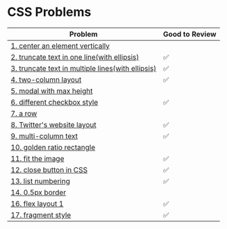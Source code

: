 # CSS Problems

| Problem                                                                                                        | Good to Review |
| -------------------------------------------------------------------------------------------------------------- | -------------- |
| [1. center an element vertically](1.center-an-element-vertically/README.md)                                    |                |
| [2. truncate text in one line(with ellipsis)](2.truncate-text-in-one-line-with-ellipsis/README.md)             | ✅             |
| [3. truncate text in multiple lines(with ellipsis)](3.truncate-text-in-multiple-lines-with-ellipsis/README.md) | ✅             |
| [4. two-column layout](4.two-column-layout/README.md)                                                          | ✅             |
| [5. modal with max height](5.modal-with-max-height/README.md)                                                  |                |
| [6. different checkbox style](6.different-checkbox-style/README.md)                                            | ✅             |
| [7. a row](7.a-row/README.md)                                                                                  |                |
| [8. Twitter's website layout](8.twitter-s-website-layout/README.md)                                            | ✅             |
| [9. multi-column text](9.multi-column-text/README.md)                                                          | ✅             |
| [10. golden ratio rectangle](10.golden-ratio-rectangle/README.md)                                              |                |
| [11. fit the image](11.fit-the-image/README.md)                                                                | ✅             |
| [12. close button in CSS](12.close-button-in-CSS/README.md)                                                    | ✅             |
| [13. list numbering](13.list-numbering/README.md)                                                              | ✅             |
| [14. 0.5px border](14.hairline-border/README.md)                                                               |                |
| [16. flex layout 1](16.flex-layout-1/README.md)                                                                | ✅             |
| [17. fragment style](17.fragment-style/README.md)                                                              | ✅             |
